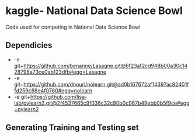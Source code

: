 kaggle- National Data Science Bowl
==============

Code used for competing in National Data Science Bowl


Dependicies
-----------

 * -e git+https://github.com/benanne/Lasagne.git@6f23af2cd948b00a30c1428798a73ce0ab123dfb#egg=Lasagne
 * -e git+https://github.com/dnouri/nolearn.git@ad0b167672af14397ac82401ffd259c88e4f0760#egg=nolearn
 * -e git+https://github.com/lisa-lab/pylearn2.git@2f4537665c9f036c32c80b0c967b49ebb0b5f9ce#egg=pylearn2



Generating Training and Testing set
------------------------

